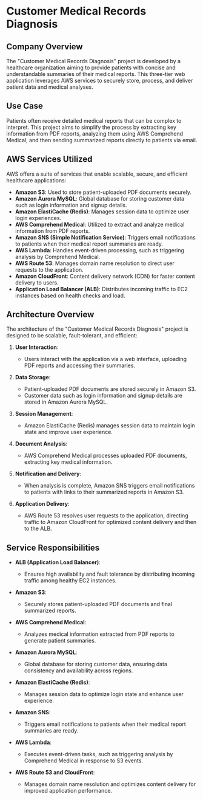 # Customer Medical Records Diagnosis

## Company Overview

The "Customer Medical Records Diagnosis" project is developed by a healthcare organization aiming to provide patients with concise and understandable summaries of their medical reports. This three-tier web application leverages AWS services to securely store, process, and deliver patient data and medical analyses.

## Use Case

Patients often receive detailed medical reports that can be complex to interpret. This project aims to simplify the process by extracting key information from PDF reports, analyzing them using AWS Comprehend Medical, and then sending summarized reports directly to patients via email.

## AWS Services Utilized

AWS offers a suite of services that enable scalable, secure, and efficient healthcare applications:

- **Amazon S3**: Used to store patient-uploaded PDF documents securely.
- **Amazon Aurora MySQL**: Global database for storing customer data such as login information and signup details.
- **Amazon ElastiCache (Redis)**: Manages session data to optimize user login experiences.
- **AWS Comprehend Medical**: Utilized to extract and analyze medical information from PDF reports.
- **Amazon SNS (Simple Notification Service)**: Triggers email notifications to patients when their medical report summaries are ready.
- **AWS Lambda**: Handles event-driven processing, such as triggering analysis by Comprehend Medical.
- **AWS Route 53**: Manages domain name resolution to direct user requests to the application.
- **Amazon CloudFront**: Content delivery network (CDN) for faster content delivery to users.
- **Application Load Balancer (ALB)**: Distributes incoming traffic to EC2 instances based on health checks and load.

## Architecture Overview

The architecture of the "Customer Medical Records Diagnosis" project is designed to be scalable, fault-tolerant, and efficient:

1. **User Interaction**:
   - Users interact with the application via a web interface, uploading PDF reports and accessing their summaries.

2. **Data Storage**:
   - Patient-uploaded PDF documents are stored securely in Amazon S3.
   - Customer data such as login information and signup details are stored in Amazon Aurora MySQL.

3. **Session Management**:
   - Amazon ElastiCache (Redis) manages session data to maintain login state and improve user experience.

4. **Document Analysis**:
   - AWS Comprehend Medical processes uploaded PDF documents, extracting key medical information.

5. **Notification and Delivery**:
   - When analysis is complete, Amazon SNS triggers email notifications to patients with links to their summarized reports in Amazon S3.

6. **Application Delivery**:
   - AWS Route 53 resolves user requests to the application, directing traffic to Amazon CloudFront for optimized content delivery and then to the ALB.

## Service Responsibilities

- **ALB (Application Load Balancer)**:
  - Ensures high availability and fault tolerance by distributing incoming traffic among healthy EC2 instances.
  
- **Amazon S3**:
  - Securely stores patient-uploaded PDF documents and final summarized reports.
  
- **AWS Comprehend Medical**:
  - Analyzes medical information extracted from PDF reports to generate patient summaries.
  
- **Amazon Aurora MySQL**:
  - Global database for storing customer data, ensuring data consistency and availability across regions.
  
- **Amazon ElastiCache (Redis)**:
  - Manages session data to optimize login state and enhance user experience.
  
- **Amazon SNS**:
  - Triggers email notifications to patients when their medical report summaries are ready.
  
- **AWS Lambda**:
  - Executes event-driven tasks, such as triggering analysis by Comprehend Medical in response to S3 events.
  
- **AWS Route 53 and CloudFront**:
  - Manages domain name resolution and optimizes content delivery for improved application performance.